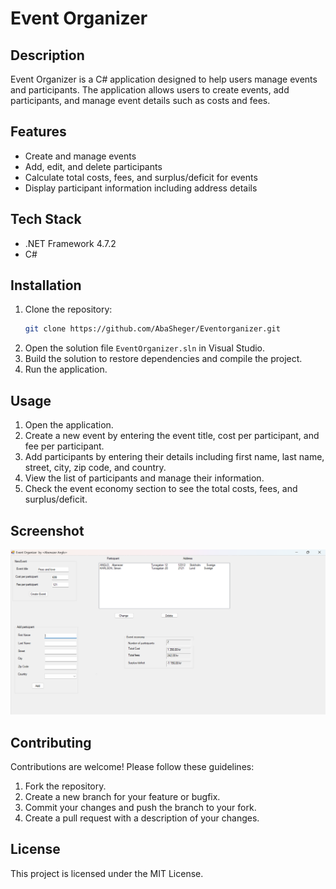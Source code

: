 # Event Organizer

## Description
Event Organizer is a C# application designed to help users manage events and participants. The application allows users to create events, add participants, and manage event details such as costs and fees.

## Features
- Create and manage events
- Add, edit, and delete participants
- Calculate total costs, fees, and surplus/deficit for events
- Display participant information including address details

## Tech Stack
- .NET Framework 4.7.2
- C#

## Installation
1. Clone the repository:
   ```bash
   git clone https://github.com/AbaSheger/Eventorganizer.git
   ```
2. Open the solution file `EventOrganizer.sln` in Visual Studio.
3. Build the solution to restore dependencies and compile the project.
4. Run the application.

## Usage
1. Open the application.
2. Create a new event by entering the event title, cost per participant, and fee per participant.
3. Add participants by entering their details including first name, last name, street, city, zip code, and country.
4. View the list of participants and manage their information.
5. Check the event economy section to see the total costs, fees, and surplus/deficit.

## Screenshot
![Screenshot](EventOrganizer2.png)

## Contributing
Contributions are welcome! Please follow these guidelines:
1. Fork the repository.
2. Create a new branch for your feature or bugfix.
3. Commit your changes and push the branch to your fork.
4. Create a pull request with a description of your changes.

## License
This project is licensed under the MIT License.
